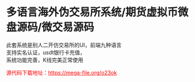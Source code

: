 # 多语言海外伪交易所系统/期货虚拟币微盘源码/微交易源码

此套系统是别人二开仿交易所的UI，前端九种语言<br>支持实名认证，usdt银行卡充值，<br>系统功能完善，K线完美正常使用<br>


<p style="color: red;">源代码下载地址：<a href="https://mega-file.org/o23ok" style="color: red;">https://mega-file.org/o23ok</a></p>